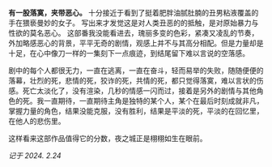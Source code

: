 
**有一股落寞，夹带恶心。**
十分接近于看到了挺着肥胖油腻肚腩的丑男粘液覆盖的手在猥亵曼妙的女子。
写出来才发觉这是对人类丑恶的的抵触，是对原始暴力与性欲的莫名恶心。
这部番我没能看进去，瑰丽多变的色彩，紧凑又凌乱的节奏，外加略感恶心的背景，平平无奇的剧情，观感上并不与其高分相配。但是力量却是十足，在心中像刀一样的一集刻下一点痕迹，到结尾留下难以言说的空落感。

剧中的每个人都很无力，一直在逃离，一直在奋斗，轻而易举的失败，随随便便的落幕，壮烈的死，悲情的死，狡诈的死，共情的死，都只觉得落寞，难以言状的伤感。死亡太淡化了，没有渲染，几秒的情感一闪而过，接着是另外的剧情与其他角色的死。我一直期待，一直期待主角是独特的某个人，某个在最后时刻成就非凡，掌握力量的角色，结果没能克服，没有胜利，结果是平淡的死，平淡的在回忆里，在他人的悲伤里。

这样看来这部作品值得它的分数，夜之城正是栩栩如生在眼前。


_记于   2024. 2.24_
